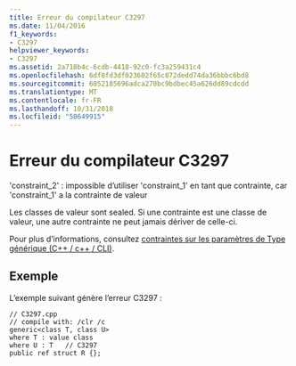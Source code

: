 ```yaml
---
title: Erreur du compilateur C3297
ms.date: 11/04/2016
f1_keywords:
- C3297
helpviewer_keywords:
- C3297
ms.assetid: 2a718b4c-6cdb-4418-92c0-fc3a259431c4
ms.openlocfilehash: 6df8fd3df023602f65c872dedd74da36bbbc6bd8
ms.sourcegitcommit: 6052185696adca270bc9bdbec45a626dd89cdcdd
ms.translationtype: MT
ms.contentlocale: fr-FR
ms.lasthandoff: 10/31/2018
ms.locfileid: "50649915"
---
```

# <a name="compiler-error-c3297"></a>Erreur du compilateur C3297

'constraint_2' : impossible d’utiliser 'constraint_1' en tant que contrainte, car 'constraint_1' a la contrainte de valeur

Les classes de valeur sont sealed. Si une contrainte est une classe de valeur, une autre contrainte ne peut jamais dériver de celle-ci.

Pour plus d’informations, consultez [contraintes sur les paramètres de Type générique (C++ / c++ / CLI)](../../windows/constraints-on-generic-type-parameters-cpp-cli.md).

## <a name="example"></a>Exemple

L’exemple suivant génère l’erreur C3297 :

```
// C3297.cpp
// compile with: /clr /c
generic<class T, class U>
where T : value class
where U : T   // C3297
public ref struct R {};
```